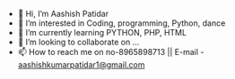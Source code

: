 - 👋 Hi, I’m Aashish Patidar
- 👀 I’m interested in Coding, programming, Python, dance
- 🌱 I’m currently learning PYTHON, PHP, HTML
- 💞️ I’m looking to collaborate on ...
- 📫 How to reach me on no-8965898713 || E-mail - aashishkumarpatidar1@gmail.com

<!---
aashishpatidar1/aashishpatidar1 is a ✨ special ✨ repository because its `README.md` (this file) appears on your GitHub profile.
You can click the Preview link to take a look at your changes.
--->
